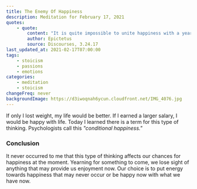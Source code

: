 ```yaml
---
title: The Enemy Of Happiness
description: Meditation for February 17, 2021
quotes:
    - quote:
        content: "It is quite impossible to unite happiness with a yearning for what we don't have. Happiness has all that it wants, and resembling the well-fed, there shouldn't be hunger or thirst."
        author: Epictetus
        source: Discourses, 3.24.17
last_updated_at: 2021-02-17T07:00:00
tags:
    - stoicism
    - passions
    - emotions
categories:
    - meditation
    - stoicism
changeFreq: never
backgroundImage: https://d3iwoqnah6ycun.cloudfront.net/IMG_4076.jpg
---
```


If only I lost weight, my life would be better. If I earned a larger salary, I would be happy with life. Today I learned 
there is a term for this type of thinking. Psychologists call this *"conditional happiness."*

### Conclusion

It never occurred to me that this type of thinking affects our chances for happiness at the moment. Yearning for 
something to come, we lose sight of anything that may provide us enjoyment now. Our choice is to put energy towards 
happiness that may never occur or be happy now with what we have now.
